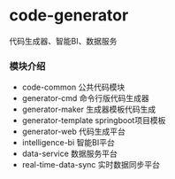 # code-generator
代码生成器、智能BI、数据服务

### 模块介绍
+ code-common 公共代码模块
+ generator-cmd 命令行版代码生成器
+ generator-maker 生成器模板代码生成
+ generator-template springboot项目模板
+ generator-web 代码生成平台
+ intelligence-bi 智能BI平台
+ data-service 数据服务平台
+ real-time-data-sync 实时数据同步平台